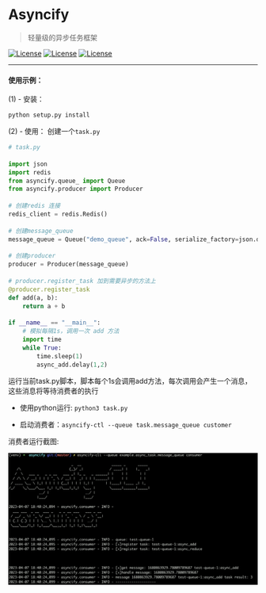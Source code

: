# Asyncify
> 轻量级的异步任务框架


[![License](https://img.shields.io/static/v1?label=db&message=redis&color=red)]()
[![License](https://img.shields.io/static/v1?label=language&message=python&color=orange)]()
[![License](https://img.shields.io/static/v1?label=cli&message=click&color=red)]()

---
#### 使用示例：

(1) - 安装：
```bash
python setup.py install
```
(2) - 使用：
创建一个`task.py`
```python
# task.py

import json
import redis
from asyncify.queue_ import Queue
from asyncify.producer import Producer

# 创建redis 连接
redis_client = redis.Redis()

# 创建message_queue
message_queue = Queue("demo_queue", ack=False, serialize_factory=json.dumps, unserialize_factory=json.loads, redis_client=redis_client)

# 创建producer
producer = Producer(message_queue)

# producer.register_task 加到需要异步的方法上
@producer.register_task
def add(a, b):
    return a + b

if __name__ == "__main__":
    # 模拟每隔1s，调用一次 add 方法
    import time
    while True:
        time.sleep(1)
        async_add.delay(1,2)
```

运行当前task.py脚本，脚本每个1s会调用add方法，每次调用会产生一个消息，这些消息将等待消费者的执行

- 使用python运行: `python3 task.py`

- 启动消费者：`asyncify-ctl --queue task.message_queue customer`



消费者运行截图:

![x](consumer-info.png)
